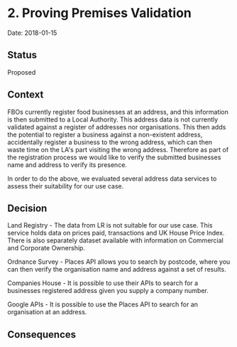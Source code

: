 # 2. Proving Premises Validation

Date: 2018-01-15

## Status

Proposed

## Context

FBOs currently register food businesses at an address, and this information is then submitted to a Local Authority. This address data is not currently validated against a register of addresses nor organisations. This then adds the potential to register a business against a non-existent address, accidentally register a business to the wrong address, which can then waste time on the LA's part visiting the wrong address. Therefore as part of the registration process we would like to verify the submitted businesses name and address to verify its presence.

In order to do the above, we evaluated several address data services to assess their suitability for our use case.

## Decision

Land Registry - The data from LR is not suitable for our use case. This service holds data on prices paid, transactions and UK House Price Index. There is also separately dataset available with information on Commercial and Corporate Ownership.

Ordnance Survey - Places API allows you to search by postcode, where you can then verify the organisation name and address against a set of results.

Companies House - It is possible to use their APIs to search for a businesses registered address given you supply a company number.

Google APIs - It is possible to use the Places API to search for an organisation at an address.

## Consequences

